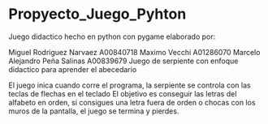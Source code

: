 # Propyecto_Juego_Pyhton
Juego didactico hecho en python con pygame elaborado por:

Miguel Rodriguez Narvaez A00840718
Maximo Vecchi A01286070
Marcelo Alejandro Peña Salinas A00839679
Juego de serpiente con enfoque didactico para aprender el abecedario

El juego inica cuando corre el programa, la serpiente se controla con las teclas de flechas en el teclado
El objetivo es conseguir las letras del alfabeto en orden, si consigues una letra fuera de orden o chocas con 
los muros de la pantalla, el juego se termina y pierdes.
